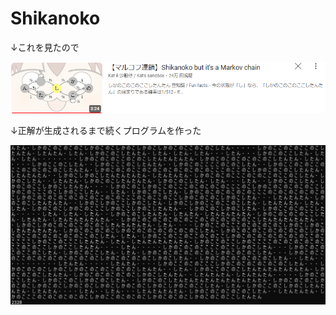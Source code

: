 # Shikanoko

↓これを見たので

[![マルコフ連鎖しかのこのこのここしたんたん](./asset/movie.png)](https://www.youtube.com/watch?v=Xkq13ZthmA0)

↓正解が生成されるまで続くプログラムを作った

![サンプル](./asset/sample.png "サンプル")